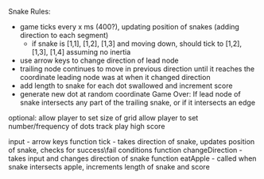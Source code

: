 Snake Rules:
- game ticks every x ms (400?), updating position of snakes (adding direction to each segment)
  - if snake is [1,1], [1,2], [1,3] and moving down, should tick to [1,2], [1,3], [1,4] assuming no inertia
- use arrow keys to change direction of lead node
- trailing node continues to move in previous direction until it reaches the coordinate leading node was at
  when it changed direction
- add length to snake for each dot swallowed and increment score
- generate new dot at random coordinate 
Game Over: If lead node of snake intersects any part of the trailing snake, or if it intersects an edge

optional:
allow player to set size of grid
allow player to set number/frequency of dots
track play high score


input - arrow keys
function tick - takes direction of snake, updates position of snake, checks for success\fail conditions
function changeDirection - takes input and changes direction of snake
function eatApple - called when snake intersects apple, increments length of snake and score